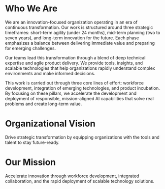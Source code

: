 # Who We Are

We are an innovation-focused organization operating in an era of continuous transformation. Our work is structured around three strategic timeframes: short-term agility (under 24 months), mid-term planning (two to seven years), and long-term innovation for the future. Each phase emphasizes a balance between delivering immediate value and preparing for emerging challenges.

Our teams lead this transformation through a blend of deep technical expertise and agile product delivery. We provide tools, insights, and scalable technologies that help organizations rapidly understand complex environments and make informed decisions.

This work is carried out through three core lines of effort: workforce development, integration of emerging technologies, and product incubation. By focusing on these pillars, we accelerate the development and deployment of responsible, mission-aligned AI capabilities that solve real problems and create long-term value.

# Organizational Vision

Drive strategic transformation by equipping organizations with the tools and talent to stay future-ready.

# Our Mission

Accelerate innovation through workforce development, integrated collaboration, and the rapid deployment of scalable technology solutions.

